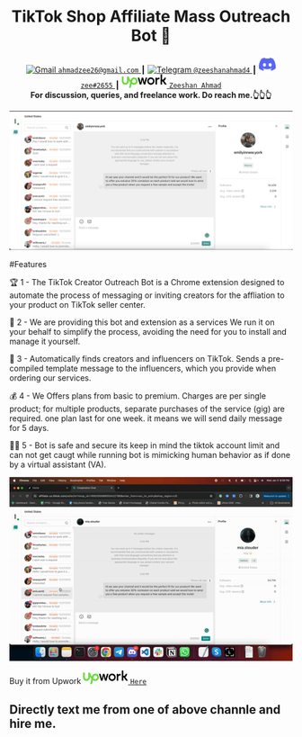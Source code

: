 <h1 align="center">TikTok Shop Affiliate Mass Outreach Bot 🤖</h1>

<div align="center">
  <a href="https://mail.google.com/mail/u/?authuser=ahmadzee26@gmail.com">
    <img alt="Gmail" width="30px" src="[[https://edent.github.io/SuperTinyIcons/images/svg/gmail.svg](https://github.com/Zeeshanahmad4/TikTok-Shop-Affiliate-Mass-Outreach-Bot/blob/main/New%20init.jpg)](https://github.com/Zeeshanahmad4/TikTok-Shop-Affiliate-Mass-Outreach-Bot/blob/main/New%20init.jpg)" />
    <code>ahmadzee26@gmail.com</code>
  </a>
  <span> ┃ </span>
  
  <a href="https://t.me/zeeshanahmad4">
    <img alt="Telegram" width="30px" src="https://edent.github.io/SuperTinyIcons/images/svg/telegram.svg" />
    <code>@zeeshanahmad4</code>
  </a>
  <span> ┃ </span>
  
  <a href="https://discord.com">
    <img alt="Discord" width="30px" src="https://github.com/Zeeshanahmad4/RealEstateMate-WhatsApp-Group-Management-Bot/blob/main/discord-icon-svgrepo-com.svg" />
    <code>zee#2655</code>
  </a>
  <span> ┃ </span>
  
  <a href="https://www.upwork.com/freelancers/zeeshanahmad291">
    <img alt="Upwork" width="80px" src="https://github.com/Zeeshanahmad4/Zeeshanahmad4/blob/main/upwork.svg" />
    <code>Zeeshan Ahmad</code>
  </a>
  
  <br />
  <strong>For discussion, queries, and freelance work. Do reach me.👆👆👆</strong>
</div>

![Alt text](https://github.com/Zeeshanahmad4/TikTok-Shop-Affiliate-Mass-Outreach-Bot/blob/main/Screenshot%202024-01-03%20at%205.58.11%20PM.png)



#Features

🏆 1 - The TikTok Creator Outreach Bot is a Chrome extension designed to automate the process of messaging or inviting creators for the affliation to your product on TikTok seller center.

🔧 2 - We are providing this bot and extension as a services We run it on your behalf to simplify the process, avoiding the need for you to install and manage it yourself.

🎯 3 - Automatically finds creators and influencers on TikTok. Sends a pre-compiled template message to the influencers, which you provide when ordering our services.

💰 4 - We Offers plans from basic to premium. Charges are per single product; for multiple products, separate purchases of the service (gig) are required. one plan last for one week. it means we will send daily message for 5 days.

🕵️‍♂️ 5 - Bot is safe and secure its keep in mind the tiktok account limit and can not get caugt while running bot is mimicking human behavior as if done by a virtual assistant (VA).


![Alt text](https://github.com/Zeeshanahmad4/TikTok-Shop-Affiliate-Mass-Outreach-Bot/blob/main/video.gif)


Buy it from Upwork
  <a href="https://www.upwork.com/services/product/marketing-tiktok-shop-affiliate-mass-outreach-bot-1735347473404321792">
    <img alt="Upwork" width="80px" src="https://github.com/Zeeshanahmad4/Zeeshanahmad4/blob/main/upwork.svg" />
    <code>Here</code>
  </a>

## Directly text me from one of above channle and hire me. 


